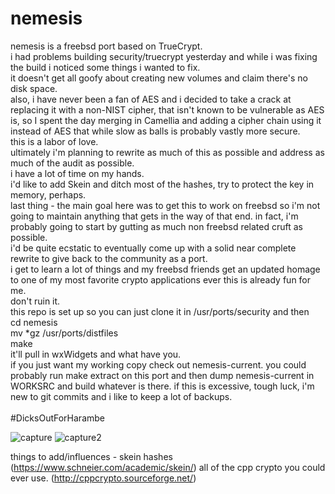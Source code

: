 # nemesis
nemesis is a freebsd port based on TrueCrypt.<br>
i had problems building security/truecrypt yesterday and while i was fixing the build i noticed some things i wanted to fix.<br>
it doesn't get all goofy about creating new volumes and claim there's no disk space.<br>
also, i have never been a fan of AES and i decided to take a crack at replacing it with a non-NIST cipher, that isn't known to be vulnerable as AES is, so I spent the day merging in Camellia and adding a cipher chain using it instead of AES that while slow as balls is probably vastly more secure.<br>
this is a labor of love.<br>
ultimately i'm planning to rewrite as much of this as possible and address as much of the audit as possible.<br>
i have a lot of time on my hands.<br>
i'd like to add Skein and ditch most of the hashes, try to protect the key in memory, perhaps.<br>
last thing - the main goal here was to get this to work on freebsd so i'm not going to maintain anything that gets in the way of that end. in fact, i'm probably going to start by gutting as much non freebsd related cruft as possible.<br>
i'd be quite ecstatic to eventually come up with a solid near complete rewrite to give back to the community as a port.<br>
i get to learn a lot of things and my freebsd friends get an updated homage to one of my most favorite crypto applications ever
this is already fun for me.<br>
don't ruin it.
<br>
this repo is set up so you can just clone it in /usr/ports/security and then <br>
cd nemesis<br>
mv *gz /usr/ports/distfiles<br>
make<br>
it'll pull in wxWidgets and what have you. <br>
if you just want my working copy check out nemesis-current. you could probably run make extract on this port and then dump nemesis-current in WORKSRC and build whatever is there. if this is excessive, tough luck, i'm new to git commits and i like to keep a lot of backups.<br>
<br>
#DicksOutForHarambe

![capture](https://cloud.githubusercontent.com/assets/22229007/18573392/06267938-7b91-11e6-867b-3a7a281830b4.png)
![capture2](https://cloud.githubusercontent.com/assets/22229007/18573416/36651456-7b91-11e6-9128-2e220f834c5a.png)

things to add/influences - skein hashes
(https://www.schneier.com/academic/skein/)
all of the cpp crypto you could ever use.
(http://cppcrypto.sourceforge.net/)

